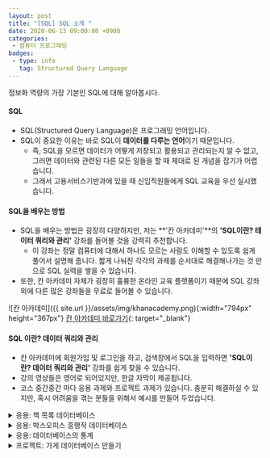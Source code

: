 ```yaml
---
layout: post
title: "[SQL] SQL 소개 "
date: 2020-06-13 09:00:00 +0900
categories: 
 - 컴퓨터 프로그래밍
badges:
 - type: info
   tag: Structured Query Language
---
```


정보화 역량의 가장 기본인 SQL에 대해 알아봅시다.

<!--more-->

#### **SQL**

- SQL(Structured Query Language)은 프로그래밍 언어입니다.
- SQL이 중요한 이유는 바로 SQL이 **데이터를 다루는 언어**이기 때문입니다.
  - 즉, SQL을 모르면 데이터가 어떻게 저장되고 활용되고 관리되는지 알 수 없고, 그러면 데이터와 관련된 다른 모든 일들을 할 때 제대로 된 개념을 잡기가 어렵습니다.
  - 그래서 고용서비스기반과에 있을 때 신입직원들에게 SQL 교육을 우선 실시했습니다.

#### **SQL을 배우는 방법**
- SQL을 배우는 방법은 굉장히 다양하지만, 저는 **'칸 아카데미'**의 **'SQL이란? 테이터 쿼리와 관리'** 강좌를 들어볼 것을 강력히 추천합니다.
  - 이 강좌는 정말 컴퓨터에 대해서 하나도 모르는 사람도 이해할 수 있도록 쉽게 풀어서 설명해 줍니다. 짧게 나눠진 각각의 과제를 순서대로 해결해나가는 것 만으로 SQL 실력을 쌓을 수 있습니다.
- 또한, 칸 아카데미 자체가 굉장히 훌륭한 온라인 교육 플랫폼이기 때문에 SQL 강좌 외에 다른 많은 강좌들을 무료로 들어볼 수 있습니다.

![칸 아카데미]({{ site.url }}/assets/img/khanacademy.png){:width="794px" height="367px"}
[칸 아카데미 바로가기](https://ko.khanacademy.org/){: target="_blank"}  

#### **SQL 이란? 데이터 쿼리와 관리**

- 칸 아카데미에 회원가입 및 로그인을 하고, 검색창에서 SQL을 입력하면 **'SQL이란? 데이터 쿼리와 관리'** 강좌를 쉽게 찾을 수 있습니다.
- 강의 영상들은 영어로 되어있지만, 한글 자막이 제공됩니다.
- 코스 중간중간 마다 응용 과제와 프로젝트 과제가 있습니다. 충분히 해결하실 수 있지만, 혹시 어려움을 겪는 분들을 위해서 예시를 만들어 두었습니다.
<details>
 - <summary>응용: 책 목록 데이터베이스</summary>

```sql
/* 1단계 */
CREATE TABLE booklist (id integer, name TEXT, rating REAL);

/* 2단계 */
INSERT INTO booklist VALUES ( 1, 'management', 3);
INSERT INTO booklist VALUES ( 2, 'cookbook', 3);
INSERT INTO booklist VALUES ( 3, 'fight', 4);
```
</details>  
<details>
 - <summary>응용: 박스오피스 흥행작 데이터베이스</summary>
 
```sql
/* 1단계 */ 
SELECT * FROM movies;

/* 2단계 */
SELECT * FROM movies WHERE release_year >= 2000 ORDER BY release_year;
```
</details>  
<details>
 - <summary>응용: 데이터베이스의 통계</summary>

```sql
/* 1단계 */ 
INSERT INTO todo_list VALUES (4, "Baseball Pratice", 50);

/* 2단계 */ 
SELECT SUM(minutes) FROM todo_list;
```
</details>  
<details>
 - <summary>프로젝트: 가게 데이터베이스 만들기</summary>

```sql
CREATE TABLE GOODS (id INTEGER PRIMARY KEY, name TEXT, price INTEGER, color TEXT, madein TEXT);

INSERT INTO GOODS VALUES (1, "phone", 100000, "white", "korea");
INSERT INTO GOODS VALUES (2, "bike", 200000, "blue", "korea");
INSERT INTO GOODS VALUES (3, "cap", 10000, "black", "korea");
INSERT INTO GOODS VALUES (4, "keyboard", 5000, "white", "korea");
INSERT INTO GOODS VALUES (5, "mouse", 5000, "red", "usa");
INSERT INTO GOODS VALUES (6, "magazine", 3000, "white", "usa");
INSERT INTO GOODS VALUES (7, "pencil", 500, "yellow", "usa");
INSERT INTO GOODS VALUES (8, "microphone", 10000, "white", "korea");
INSERT INTO GOODS VALUES (9, "water", 1000, "blue", "korea");
INSERT INTO GOODS VALUES (10, "staple", 20000, "white", "china");
INSERT INTO GOODS VALUES (11, "notebook", 2000, "white", "china");
INSERT INTO GOODS VALUES (12, "cleaner", 500, "blue", "china");
INSERT INTO GOODS VALUES (13, "carpet", 100000, "red", "korea");
INSERT INTO GOODS VALUES (14, "chair", 50000, "brown", "korea");
INSERT INTO GOODS VALUES (15, "bookshelf", 5000, "brown", "korea");

SELECT * FROM GOODS ORDER BY price;

SELECT MAX(price) FROM GOODS;

SELECT madein, COUNT(*) FROM GOODS GROUP BY madein;
```
</details>  
